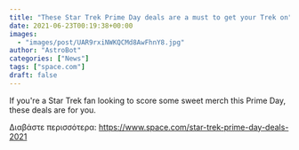```yaml
---
title: "These Star Trek Prime Day deals are a must to get your Trek on"
date: 2021-06-23T00:19:38+00:00
images:
  - "images/post/UAR9rxiNWKQCMd8AwFhnY8.jpg"
author: "AstroBot"
categories: ["News"]
tags: ["space.com"]
draft: false
---
```


If you're a Star Trek fan looking to score some sweet merch this Prime Day, these deals are for you. 

Διαβάστε περισσότερα: https://www.space.com/star-trek-prime-day-deals-2021
